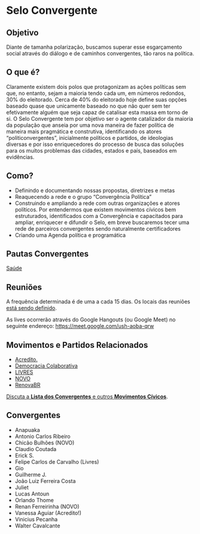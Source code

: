 # Selo Convergente

## Objetivo

Diante de tamanha polarização, buscamos superar esse esgarçamento social através do diálogo e de caminhos convergentes, tão raros na política.

## O que é?

Claramente existem dois polos que protagonizam as ações políticas sem que, no entanto, sejam a maioria tendo cada um, em números redondos, 30% do eleitorado. Cerca de 40% do eleitorado hoje define suas opções baseado quase que unicamente baseado no que não quer sem ter efetivamente alguém que seja capaz de catalisar esta massa em torno de si.
O Selo Convergente tem por objetivo ser o agente catalizador da maioria da população que anseia por uma nova maneira de fazer política de maneira mais pragmática e construtiva, identificando os atores “politiconvergentes”, inicialmente políticos e partidos, de ideologias diversas e por isso enriquecedores do processo de busca das soluções para os muitos problemas das cidades, estados e país, baseados em evidências.

## Como?

- Definindo e documentando nossas propostas, diretrizes e metas
- Reaquecendo a rede e o grupo “Convergência Política”
- Construindo e ampliando a rede com outras organizações e atores políticos. Por entendermos que existem movimentos cívicos bem estruturados, identificados com a Convergência e capacitados para ampliar, enriquecer e difundir o Selo, em breve buscaremos tecer uma rede de parceiros convergentes sendo naturalmente certificadores
- Criando uma Agenda política e programática

## Pautas Convergentes

[Saúde](https://github.com/convergencias/selo-convergente/issues/10)

## Reuniões

A frequência determinada é de uma a cada 15 dias. Os locais das reuniões [está sendo definido](https://github.com/convergencias/selo-convergente/issues/2).

As lives ocorrerão através do Google Hangouts (ou Google Meet) no seguinte endereço: https://meet.google.com/ush-aoba-qrw

## Movimentos e Partidos Relacionados

- [Acredito.](https://www.movimentoacredito.org/)
- [Democracia Colaborativa](https://www.facebook.com/democraciacolaborativa/)
- [LIVRES](https://www.eusoulivres.org/)
- [NOVO](https://novo.org.br)
- [RenovaBR](https://renovabr.org)

[Discuta a **Lista dos Convergentes** e outros **Movimentos Cívicos**](https://github.com/convergencias/selo-convergente/issues/3).

## Convergentes

- Anapuaka 
- Antonio Carlos Ribeiro
- Chicão Bulhões (NOVO)
- Claudio Coutada 
- Erick S. 
- Felipe Carlos de Carvalho (Livres)
- Gio 
- Guilherme J.
- João Luiz Ferreira Costa  
- Juliet 
- Lucas Antoun 
- Orlando Thome 
- Renan Ferreirinha (NOVO)
- Vanessa Aguiar (Acredito!)
- Vinicius Pecanha 
- Walter Cavalcante 
